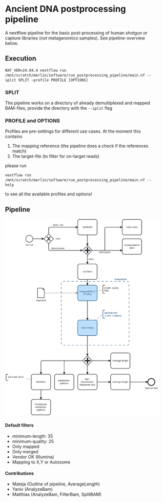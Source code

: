 # Ancient DNA postprocessing pipeline

A nextflow pipeline for the basic post-processing of human shotgun or capture libraries (_not_ metagenomics samples). See pipeline-overview below.

## Execution

```
NXF_VER=24.04.4 nextflow run /mnt/scratch/merlin/software/run_postprocessing_pipeline/main.nf --split SPLIT -profile PROFILE [OPTIONS]

```
### SPLIT

The pipeline works on a directory of already demultiplexed and mapped BAM-files, provide the directory with the `--split` flag


### PROFILE and OPTIONS

Profiles are pre-settings for different use cases. At the moment this contains 

1. The mapping reference (the pipeline does a check if the references match)
2. The target-file (to filter for on-target reads)

please run 

```
nextflow run /mnt/scratch/merlin/software/run_postprocessing_pipeline/main.nf --help

```

to see all the available profiles and options!

## Pipeline

![Pipeline overview](assets/pipeline/pipeline_overview.svg)






#### Default filters

- minimum-length: 35
- minimum-quality: 25
- Only mapped
- Only merged
- Vendor OK (Illumina)
- Mapping to X,Y or Autosome

#### Contributions

- Mateja (Outline of pipeline, AverageLength)
- Yaniv (AnalyzeBam)
- Matthias (AnalyzeBam, FilterBam, SplitBAM)
